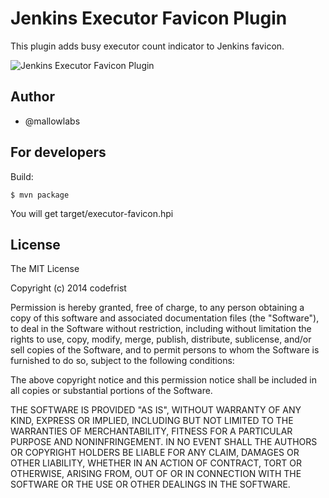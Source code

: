 Jenkins Executor Favicon Plugin
=======================================

This plugin adds busy executor count indicator to Jenkins favicon.

![Jenkins Executor Favicon Plugin](https://raw.github.com/mallowlabs/executor-favicon-plugin/master/jenkins-favicon.png)

Author
---------------
* @mallowlabs

For developers
---------------
Build:

    $ mvn package

You will get target/executor-favicon.hpi

License
---------------
The MIT License

Copyright (c) 2014 codefrist

Permission is hereby granted, free of charge, to any person obtaining a copy
of this software and associated documentation files (the "Software"), to deal
in the Software without restriction, including without limitation the rights
to use, copy, modify, merge, publish, distribute, sublicense, and/or sell
copies of the Software, and to permit persons to whom the Software is
furnished to do so, subject to the following conditions:

The above copyright notice and this permission notice shall be included in
all copies or substantial portions of the Software.

THE SOFTWARE IS PROVIDED "AS IS", WITHOUT WARRANTY OF ANY KIND, EXPRESS OR
IMPLIED, INCLUDING BUT NOT LIMITED TO THE WARRANTIES OF MERCHANTABILITY,
FITNESS FOR A PARTICULAR PURPOSE AND NONINFRINGEMENT. IN NO EVENT SHALL THE
AUTHORS OR COPYRIGHT HOLDERS BE LIABLE FOR ANY CLAIM, DAMAGES OR OTHER
LIABILITY, WHETHER IN AN ACTION OF CONTRACT, TORT OR OTHERWISE, ARISING FROM,
OUT OF OR IN CONNECTION WITH THE SOFTWARE OR THE USE OR OTHER DEALINGS IN
THE SOFTWARE.

